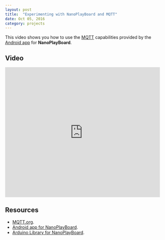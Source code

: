```yaml
---
layout: post
title:  "Experimenting with NanoPlayBoard and MQTT"
date: Oct 05, 2016
category: projects
---
```


This video shows you how to use the [MQTT][1] capabilities provided by the [Android app][2] for **NanoPlayBoard**.

## Video

<iframe width="100%" height="423" src="https://www.youtube.com/embed/j-Uuq9SCd-M" frameborder="0" allowfullscreen></iframe>

## Resources

* [MQTT.org][1].
* [Android app for NanoPlayBoard][2].
* [Arduino Library for NanoPlayBoard][3].

[1]: http://mqtt.org
[2]: https://github.com/josejuansanchez/NanoPlayBoard-Android-App
[3]: https://github.com/josejuansanchez/NanoPlayBoard-Arduino-Library